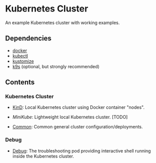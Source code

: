 # Kubernetes Cluster

An example Kubernetes cluster with working examples.

## Dependencies

- [docker](https://docs.docker.com/engine/install/debian/#install-using-the-repository)
- [kubectl](https://kubernetes.io/docs/tasks/tools/install-kubectl-linux/#install-using-native-package-management)
- [kustomize](https://github.com/kubernetes-sigs/kustomize/releases)
- [k9s](https://github.com/derailed/k9s/releases) (optional, but strongly recommended)

## Contents

### Kubernetes Cluster

- [KinD](./cluster/kind/README.md): Local Kubernetes cluster using Docker container "nodes".
- _MiniKube_: Lightweight local Kubernetes cluster. [TODO]

- [Common](./cluster/common/README.md): Common general cluster configuration/deployments.

### Debug

- [Debug](./debug/shell/README.md): The troubleshooting pod providing interactive shell running inside the Kubernetes cluster.

